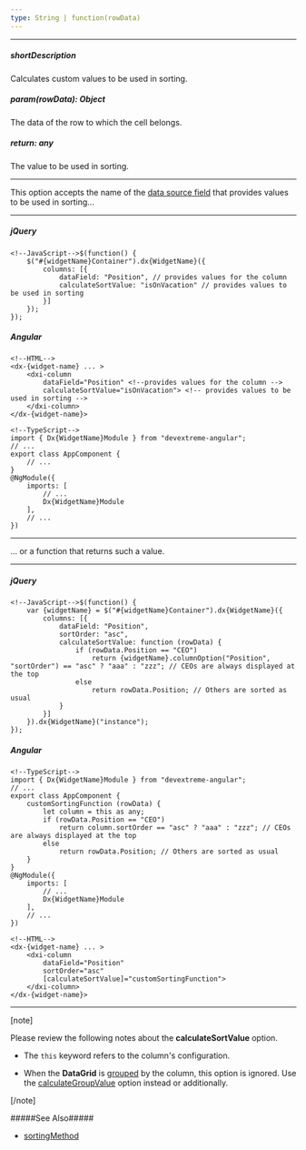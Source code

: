 ```yaml
---
type: String | function(rowData)
---
```

---
##### shortDescription
Calculates custom values to be used in sorting.

##### param(rowData): Object
The data of the row to which the cell belongs.

##### return: any
The value to be used in sorting.

---
This option accepts the name of the [data source field](/api-reference/10%20UI%20Widgets/GridBase/1%20Configuration/dataSource.md '{basewidgetpath}/Configuration/#dataSource') that provides values to be used in sorting...

---
##### jQuery

    <!--JavaScript-->$(function() {
        $("#{widgetName}Container").dx{WidgetName}({
            columns: [{
                dataField: "Position", // provides values for the column
                calculateSortValue: "isOnVacation" // provides values to be used in sorting 
            }]
        });
    });

##### Angular
    
    <!--HTML-->
    <dx-{widget-name} ... >
        <dxi-column
            dataField="Position" <!--provides values for the column -->
            calculateSortValue="isOnVacation"> <!-- provides values to be used in sorting -->
        </dxi-column>
    </dx-{widget-name}>

    <!--TypeScript-->
    import { Dx{WidgetName}Module } from "devextreme-angular";
    // ...
    export class AppComponent {
        // ...
    }
    @NgModule({
        imports: [
            // ...
            Dx{WidgetName}Module
        ],
        // ...
    })
    
---

... or a function that returns such a value.

---
##### jQuery

    <!--JavaScript-->$(function() {
        var {widgetName} = $("#{widgetName}Container").dx{WidgetName}({
            columns: [{
                dataField: "Position",
                sortOrder: "asc",
                calculateSortValue: function (rowData) {
                    if (rowData.Position == "CEO")
                        return {widgetName}.columnOption("Position", "sortOrder") == "asc" ? "aaa" : "zzz"; // CEOs are always displayed at the top
                    else
                        return rowData.Position; // Others are sorted as usual
                }
            }]
        }).dx{WidgetName}("instance");
    });

##### Angular

    <!--TypeScript-->
    import { Dx{WidgetName}Module } from "devextreme-angular";
    // ...
    export class AppComponent {
        customSortingFunction (rowData) {
            let column = this as any;
            if (rowData.Position == "CEO")
                return column.sortOrder == "asc" ? "aaa" : "zzz"; // CEOs are always displayed at the top
            else
                return rowData.Position; // Others are sorted as usual
        }
    }
    @NgModule({
        imports: [
            // ...
            Dx{WidgetName}Module
        ],
        // ...
    })

    <!--HTML-->
    <dx-{widget-name} ... >
        <dxi-column
            dataField="Position"
            sortOrder="asc"
            [calculateSortValue]="customSortingFunction">
        </dxi-column>
    </dx-{widget-name}>
    
---

[note]

Please review the following notes about the **calculateSortValue** option.

- The `this` keyword refers to the column's configuration.

- When the **DataGrid** is [grouped](/concepts/05%20Widgets/DataGrid/45%20Grouping '/Documentation/Guide/Widgets/DataGrid/Grouping/') by the column, this option is ignored. Use the [calculateGroupValue](/api-reference/10%20UI%20Widgets/dxDataGrid/1%20Configuration/columns/calculateGroupValue.md '/Documentation/ApiReference/UI_Widgets/dxDataGrid/Configuration/columns/#calculateGroupValue') option instead or additionally.

[/note]

#####See Also#####
- [sortingMethod](/api-reference/10%20UI%20Widgets/GridBase/1%20Configuration/columns/sortingMethod.md '{basewidgetpath}/Configuration/columns/#sortingMethod')